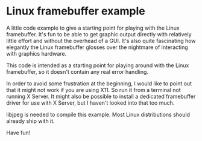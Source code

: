 # Linux framebuffer example
A little code example to give a starting point for playing with the Linux framebuffer. It's fun to be able to get graphic output directly with relatively little effort and without the overhead of a GUI. It's also quite fascinating how elegantly the Linux framebuffer glosses over the nightmare of interacting with graphics hardware.

This code is intended as a starting point for playing around with the Linux framebuffer, so it doesn't contain any real error handling.

In order to avoid some frustration at the beginning, I would like to point out that it might not work if you are using X11. So run it from a terminal not running X Server. It might also be possible to install a dedicated framebuffer driver for use with X Server, but I haven't looked into that too much.

libjpeg is needed to compile this example. Most Linux distributions should already ship with it.

Have fun!
